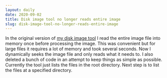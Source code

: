 ```yaml
---
layout: daily
date: 2020-09-02
title: Disk image tool no longer reads entire image
slug: disk-image-tool-no-longer-reads-entire-image
---
```


In the original version of [my disk image tool](https://github.com/gridbugs/gpt-fat-disk-image)
I read the entire image file into memory once before processing the image. This was convenient
but for large files it requires a lot of memory and took several seconds. Now I dynamically
seeks the image file and only reads what it needs to. I also deleted a bunch of code in an
attempt to keep things as simple as possible. Currently the tool just lists the files in the
root directory. Next step is to list the files at a specified directory.

